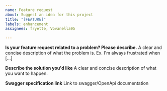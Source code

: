 ```yaml
---
name: Feature request
about: Suggest an idea for this project
title: "[FEATURE]"
labels: enhancement
assignees: fryette, Vovanella95

---
```


**Is your feature request related to a problem? Please describe.**
A clear and concise description of what the problem is. Ex. I'm always frustrated when [...]

**Describe the solution you'd like**
A clear and concise description of what you want to happen.

**Swagger specification link**
Link to swagger/OpenApi documentation
